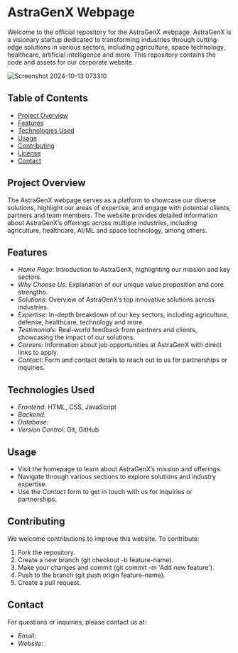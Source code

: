 # AstraGenX Webpage

Welcome to the official repository for the AstraGenX webpage. AstraGenX is a visionary startup dedicated to transforming industries through cutting-edge solutions in various sectors, including agriculture, space technology, healthcare, artificial intelligence and more. This repository contains the code and assets for our corporate website.

![Screenshot 2024-10-13 073310](https://github.com/user-attachments/assets/631e5ace-9784-4f0b-a07b-7c33bac7e7ed)

## Table of Contents

- [Project Overview](#project-overview)
- [Features](#features)
- [Technologies Used](#technologies-used)
- [Usage](#usage)
- [Contributing](#contributing)
- [License](#license)
- [Contact](#contact)

## Project Overview

The AstraGenX webpage serves as a platform to showcase our diverse solutions, highlight our areas of expertise, and engage with potential clients, partners and team members. The website provides detailed information about AstraGenX’s offerings across multiple industries, including agriculture, healthcare, AI/ML and space technology, among others.

## Features

- *Home Page*: Introduction to AstraGenX, highlighting our mission and key sectors.
- *Why Choose Us*: Explanation of our unique value proposition and core strengths.
- *Solutions*: Overview of AstraGenX’s top innovative solutions across industries.
- *Expertise*: In-depth breakdown of our key sectors, including agriculture, defense, healthcare, technology and more.
- *Testimonials*: Real-world feedback from partners and clients, showcasing the impact of our solutions.
- *Careers*: Information about job opportunities at AstraGenX with direct links to apply.
- *Contact*: Form and contact details to reach out to us for partnerships or inquiries.

## Technologies Used

- *Frontend*: HTML, CSS, JavaScript
- *Backend*: 
- *Database*: 
- *Version Control*: Git, GitHub

## Usage

- Visit the homepage to learn about AstraGenX’s mission and offerings.
- Navigate through various sections to explore solutions and industry expertise.
- Use the *Contact* form to get in touch with us for inquiries or partnerships.

## Contributing

We welcome contributions to improve this website. To contribute:

1. Fork the repository.
2. Create a new branch (git checkout -b feature-name).
3. Make your changes and commit (git commit -m 'Add new feature').
4. Push to the branch (git push origin feature-name).
5. Create a pull request.

## Contact

For questions or inquiries, please contact us at:

- *Email*: 
- *Website*:

<!--
**AstraGenX/AstraGenX** is a ✨ _special_ ✨ repository because its `README.md` (this file) appears on your GitHub profile.

Here are some ideas to get you started:

- 🔭 I’m currently working on ...
- 🌱 I’m currently learning ...
- 👯 I’m looking to collaborate on ...
- 🤔 I’m looking for help with ...
- 💬 Ask me about ...
- 📫 How to reach me: ...
- 😄 Pronouns: ...
- ⚡ Fun fact: ...
-->
